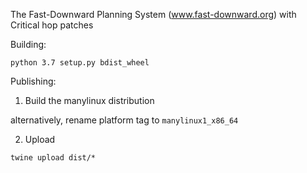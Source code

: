 The Fast-Downward Planning System (www.fast-downward.org) with Critical hop patches 

Building:

```
python 3.7 setup.py bdist_wheel
```

Publishing:

1. Build the manylinux distribution

alternatively, rename platform tag to `manylinux1_x86_64`

2. Upload

```
twine upload dist/*
```
